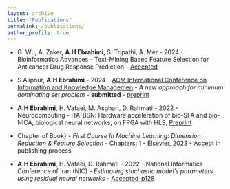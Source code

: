 ```yaml
---
layout: archive
title: "Publications"
permalink: /publications/
author_profile: true
---
```

-  G. Wu, A. Zaker, **A.H Ebrahimi**, S. Tripathi, A. Mer - 2024 - Bioinformatics Advances - Text-Mining Based Feature Selection for Anticancer Drug Response Prediction - [Accepted](https://academic.oup.com/bioinformaticsadvances/article/4/1/vbae047/7644335)
  
-  S.Alipour, **A.H Ebrahimi** - 2024 - [ACM International Conference on
Information and Knowledge Managemen](https://cikm2024.org/3rd) - *A new approach for minimum dominating set problem*  - **submitted** - [preprint](https://drive.google.com/file/d/1uzFTRf3CeWSN7075rZLWK_YzQtbxNmG1/view?usp=sharing)

-  **A.H Ebrahimi**, H. Vafaei, M. Asghari, D. Rahmati - 2022 - Neurocomputing - HA-BSN: Hardware acceleration of bio-SFA and bio-NICA, biological neural networks, on FPGA with HLS, [Preprint](https://papers.ssrn.com/sol3/papers.cfm?abstract_id=4517541)

-  Chapter of Book} - *First Course In Machine Learning: Dimension Reduction & Feature Selection* - Chapters: 1  - Elsevier, 2023 - [Accept](https://drive.google.com/file/d/1P1r_bQmCBwmaPwUHCXir6Q31Vk4SI3u9/view?usp=drive_link) in publishing process

-  **A.H Ebrahimi**, H. Vafaei, D. Rahmati - 2022 - National Informatics Conference of Iran (NIC) - *Estimating stochastic model’s parameters using residual neural networks* - [Accepted-p128](https://cs.ipm.ac.ir/nic/1401/files/Final_proceedings_NIC1401.pdf)

